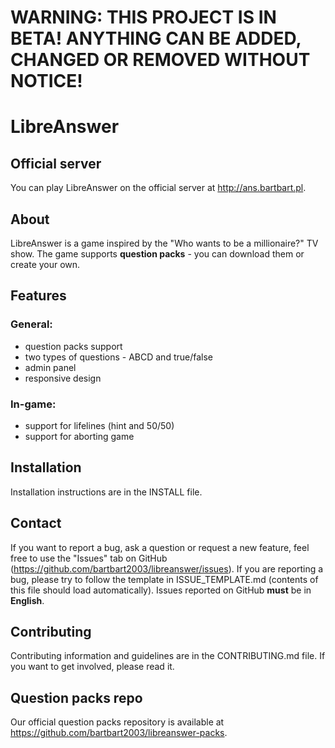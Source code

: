 # **WARNING: THIS PROJECT IS IN BETA! ANYTHING CAN BE ADDED, CHANGED OR REMOVED WITHOUT NOTICE!**
# LibreAnswer
## Official server
You can play LibreAnswer on the official server at http://ans.bartbart.pl.
## About
LibreAnswer is a game inspired by the "Who wants to be a millionaire?" TV show.
The game supports **question packs** - you can download them or create your own.
## Features
### General:
- question packs support
- two types of questions - ABCD and true/false
- admin panel
- responsive design
### In-game:
- support for lifelines (hint and 50/50)
- support for aborting game
## Installation
Installation instructions are in the INSTALL file.
## Contact
If you want to report a bug, ask a question or request a new feature, feel free to use the "Issues" tab on GitHub (https://github.com/bartbart2003/libreanswer/issues).
If you are reporting a bug, please try to follow the template in ISSUE_TEMPLATE.md (contents of this file should load automatically).
Issues reported on GitHub **must** be in **English**.
## Contributing
Contributing information and guidelines are in the CONTRIBUTING.md file.
If you want to get involved, please read it.
## Question packs repo
Our official question packs repository is available at https://github.com/bartbart2003/libreanswer-packs.
